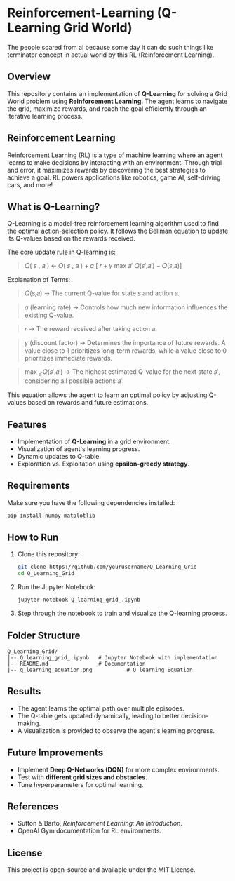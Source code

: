 # Reinforcement-Learning (Q-Learning Grid World)
The people scared from ai because some day it can do such things like terminator concept in actual world by this RL (Reinforcement Learning).

## Overview
This repository contains an implementation of **Q-Learning** for solving a Grid World problem using **Reinforcement Learning**. The agent learns to navigate the grid, maximize rewards, and reach the goal efficiently through an iterative learning process.

## Reinforcement Learning 
Reinforcement Learning (RL) is a type of machine learning where an agent learns to make decisions by interacting with an environment. Through trial and error, it maximizes rewards by discovering the best strategies to achieve a goal. RL powers applications like robotics, game AI, self-driving cars, and more!

## What is Q-Learning?
Q-Learning is a model-free reinforcement learning algorithm used to find the optimal action-selection policy. It follows the Bellman equation to update its Q-values based on the rewards received.

The core update rule in Q-learning is:

>𝑄( 𝑠 , 𝑎 ) ← 𝑄( 𝑠 , 𝑎 ) + 𝛼 [ 𝑟 + 𝛾 max 𝑎′ 𝑄(𝑠′,𝑎′) − 𝑄(𝑠,𝑎)]

 
Explanation of Terms:

>𝑄(𝑠,𝑎) → The current Q-value for state 𝑠 and action 𝑎.

>𝛼 (learning rate) → Controls how much new information influences the existing Q-value.

>𝑟 → The reward received after taking action 𝑎.

>𝛾 (discount factor) → Determines the importance of future rewards. A value close to 1 prioritizes long-term rewards, while a value close to 0 prioritizes immediate rewards.

>max <sub>𝑎′</sub>𝑄(𝑠′,𝑎′) → The highest estimated Q-value for the next state 𝑠′, considering all possible actions 𝑎′.

This equation allows the agent to learn an optimal policy by adjusting Q-values based on rewards and future estimations.




## Features
- Implementation of **Q-Learning** in a grid environment.
- Visualization of agent's learning progress.
- Dynamic updates to Q-table.
- Exploration vs. Exploitation using **epsilon-greedy strategy**.

## Requirements
Make sure you have the following dependencies installed:
```bash
pip install numpy matplotlib
```

## How to Run
1. Clone this repository:
   ```bash
   git clone https://github.com/yourusername/Q_Learning_Grid
   cd Q_Learning_Grid
   ```
2. Run the Jupyter Notebook:
   ```bash
   jupyter notebook Q_learning_grid_.ipynb
   ```
3. Step through the notebook to train and visualize the Q-learning process.

## Folder Structure
```
Q_Learning_Grid/
│-- Q_learning_grid_.ipynb   # Jupyter Notebook with implementation
│-- README.md                # Documentation
|-- q_learning_equation.png           # Q learning Equation
```

## Results
- The agent learns the optimal path over multiple episodes.
- The Q-table gets updated dynamically, leading to better decision-making.
- A visualization is provided to observe the agent's learning progress.

## Future Improvements
- Implement **Deep Q-Networks (DQN)** for more complex environments.
- Test with **different grid sizes and obstacles**.
- Tune hyperparameters for optimal learning.

## References
- Sutton & Barto, *Reinforcement Learning: An Introduction*.
- OpenAI Gym documentation for RL environments.

## License
This project is open-source and available under the MIT License.





